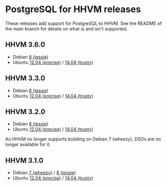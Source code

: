 # PostgreSQL for HHVM releases

These releases add support for PostgreSQL to HHVM. See the README of the main branch for details on what is and isn't supported.

## HHVM 3.6.0

* Debian [8 (jessie)](https://github.com/PocketRent/hhvm-pgsql/raw/releases/3.6.0/debian/jessie/pgsql.so)
* Ubuntu [12.04 (precise)](https://github.com/PocketRent/hhvm-pgsql/raw/releases/3.6.0/ubuntu/precise/pgsql.so) / [14.04 (trusty)](https://github.com/PocketRent/hhvm-pgsql/raw/releases/3.6.0/ubuntu/trusty/pgsql.so)

## HHVM 3.3.0

* Debian [8 (jessie)](https://github.com/PocketRent/hhvm-pgsql/raw/releases/3.3.0/debian/jessie/pgsql.so)
* Ubuntu [12.04 (precise)](https://github.com/PocketRent/hhvm-pgsql/raw/releases/3.3.0/ubuntu/precise/pgsql.so) / [14.04 (trusty)](https://github.com/PocketRent/hhvm-pgsql/raw/releases/3.3.0/ubuntu/trusty/pgsql.so)

## HHVM 3.2.0

* Debian [8 (jessie)](https://github.com/PocketRent/hhvm-pgsql/raw/releases/3.2.0/debian/jessie/pgsql.so)
* Ubuntu [12.04 (precise)](https://github.com/PocketRent/hhvm-pgsql/raw/releases/3.2.0/ubuntu/precise/pgsql.so) / [14.04 (trusty)](https://github.com/PocketRent/hhvm-pgsql/raw/releases/3.2.0/ubuntu/trusty/pgsql.so)

As HHVM no longer supports building on Debian 7 (wheezy), DSOs are no longer available for it.

## HHVM 3.1.0

* Debian [7 (wheezy)](https://github.com/PocketRent/hhvm-pgsql/raw/releases/3.1.0/debian/wheezy/pgsql.so) / [8 (jessie)](https://github.com/PocketRent/hhvm-pgsql/raw/releases/3.1.0/debian/jessie/pgsql.so)
* Ubuntu [12.04 (precise)](https://github.com/PocketRent/hhvm-pgsql/raw/releases/3.1.0/ubuntu/precise/pgsql.so) / [14.04 (trusty)](https://github.com/PocketRent/hhvm-pgsql/raw/releases/3.1.0/ubuntu/trusty/pgsql.so)
